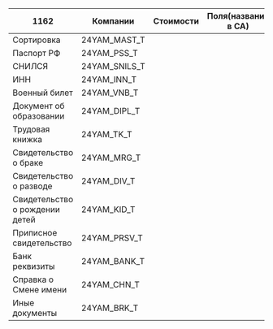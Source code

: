 
| 1162                           | Компании      | Стоимости | Поля(названия в СА) | Настройки |
| ------------------------------ | ------------- | --------- | ------------------- | --------- |
| Сортировка                     | 24YAM_MAST_T  |           |                     |           |
| Паспорт РФ                     | 24YAM_PSS_T   |           |                     |           |
| СНИЛСЯ                         | 24YAM_SNILS_T |           |                     |           |
| ИНН                            | 24YAM_INN_T   |           |                     |           |
| Военный билет                  | 24YAM_VNB_T   |           |                     |           |
| Документ об образовании        | 24YAM_DIPL_T  |           |                     |           |
| Трудовая книжка                | 24YAM_TK_T    |           |                     |           |
| Свидетельство о браке          | 24YAM_MRG_T   |           |                     |           |
| Свидетельство о разводе        | 24YAM_DIV_T   |           |                     |           |
| Свидетельство о рождении детей | 24YAM_KID_T   |           |                     |           |
| Приписное свидетельство        | 24YAM_PRSV_T  |           |                     |           |
| Банк реквизиты                 | 24YAM_BANK_T  |           |                     |           |
| Справка о Смене имени          | 24YAM_CHN_T   |           |                     |           |
| Иные документы                 | 24YAM_BRK_T   |           |                     |           |

